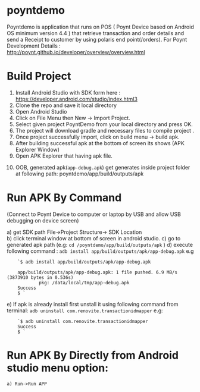 # poyntdemo


  Poyntdemo is application that runs on POS ( Poynt Device based on Android OS minimum version 4.4 ) that retrieve transaction and order details and send a Receipt to customer by using polaris end point(/orders).
  For Poynt Development Details : http://poynt.github.io/developer/overview/overview.html
  
  
# Build Project 


1) Install Android Studio with SDK form here : https://developer.android.com/studio/index.html3
2) Clone the repo and save it local directory
3) Open Android Studio
4) Click on File Menu then New -> Import Project.
5) Select given project PoyntDemo from your local directory and press OK.
6) The project will download gradle and necessary files to compile  project .
7) Once project successfully import, click on build menu  -> build apk.
8) After building successful apk at the bottom of screen its shows  (APK Explorer Window) 
9) Open APK Explorer that having apk file.
10. OOB, generated apk(`app-debug.apk`) get generates inside project folder at following path: poyntdemo/app/build/outputs/apk


# Run APK By Command 

(Connect to Poynt Device to computer or laptop by USB and allow USB debugging on device screen)

  a) get SDK path File->Project Structure-> SDK Location  
  b) click terminal window at bottom of screen in android studio.
  c) go to generated apk path (e.g:  `cd /poyntdemo/app/build/outputs/apk` )
  d) execute following command : `adb install app/build/outputs/apk/app-debug.apk`
  		e.g  

  		`$ adb install app/build/outputs/apk/app-debug.apk

		app/build/outputs/apk/app-debug.apk: 1 file pushed. 6.9 MB/s (3873910 bytes in 0.536s)
        		pkg: /data/local/tmp/app-debug.apk
		Success
		$ `


 e) If apk is already install first unstall it using following command from terminal: `adb uninstall com.renovite.transactionidmapper`
			e.g:

		`$ adb uninstall com.renovite.transactionidmapper
		Success
		$ `






# Run APK By Directly from Android studio menu option:

    a) Run->Run APP 




